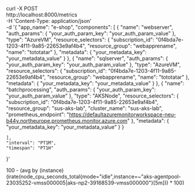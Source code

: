 curl -X POST \
  http://localhost:8000/metrics \
  -H 'Content-Type: application/json' \
  -d '{
    "app_name": "e-shop",
    "components": [
        {
            "name": "webserver",
            "auth_params": {
                "your_auth_param_key": "your_auth_param_value"
            },
            "type": "AzureVM",
            "resource_selectors": {
                "subscription_id": "0f4bda7e-1203-4f11-9a85-22653e9af4b4",
                "resource_group": "webapprename",
                "name": "tototatar"
            },
            "metadata": {
                "your_metadata_key": "your_metadata_value"
            }
        },
        {
            "name": "sqlserver",
            "auth_params": {
                "your_auth_param_key": "your_auth_param_value"
            },
            "type": "AzureVM",
            "resource_selectors": {
                "subscription_id": "0f4bda7e-1203-4f11-9a85-22653e9af4b4",
                "resource_group": "webapprename",
                "name": "tototatar"
            },
            "metadata": {
                "your_metadata_key": "your_metadata_value"
            }
        },
                {
            "name": "batchprocessing",
            "auth_params": {
                "your_auth_param_key": "your_auth_param_value"
            },
            "type": "AKSNode",
            "resource_selectors": {
                "subscription_id": "0f4bda7e-1203-4f11-9a85-22653e9af4b4",
                "resource_group": "sus-aks-lab",
                "cluster_name": "sus-aks-lab",
                "prometheus_endpoint": "https://defaultazuremonitorworkspace-neu-b44y.northeurope.prometheus.monitor.azure.com"
                },
            "metadata": {
                "your_metadata_key": "your_metadata_value"
            }
        }

    ],
    "interval": "PT1M",
    "timespan": "PT1H"
}'







100 - (avg by (instance) (irate(node_cpu_seconds_total{mode="idle",instance=~"aks-agentpool-23035252-vmss000005|aks-np2-39168539-vmss000000"}[5m])) * 100)